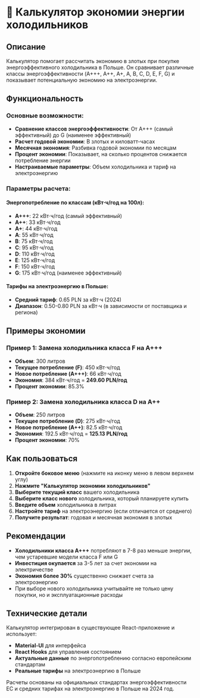 # 🧊 Калькулятор экономии энергии холодильников

## Описание

Калькулятор помогает рассчитать экономию в злотых при покупке энергоэффективного холодильника в Польше. Он сравнивает различные классы энергоэффективности (A+++, A++, A+, A, B, C, D, E, F, G) и показывает потенциальную экономию на электроэнергии.

## Функциональность

### Основные возможности:
- **Сравнение классов энергоэффективности**: От A+++ (самый эффективный) до G (наименее эффективный)
- **Расчет годовой экономии**: В злотых и киловатт-часах
- **Месячная экономия**: Разбивка годовой экономии по месяцам
- **Процент экономии**: Показывает, на сколько процентов снижается потребление энергии
- **Настраиваемые параметры**: Объем холодильника и тариф на электроэнергию

### Параметры расчета:

#### Энергопотребление по классам (кВт⋅ч/год на 100л):
- **A+++**: 22 кВт⋅ч/год (самый эффективный)
- **A++**: 33 кВт⋅ч/год
- **A+**: 44 кВт⋅ч/год
- **A**: 55 кВт⋅ч/год
- **B**: 75 кВт⋅ч/год
- **C**: 95 кВт⋅ч/год
- **D**: 110 кВт⋅ч/год
- **E**: 125 кВт⋅ч/год
- **F**: 150 кВт⋅ч/год
- **G**: 175 кВт⋅ч/год (наименее эффективный)

#### Тарифы на электроэнергию в Польше:
- **Средний тариф**: 0.65 PLN за кВт⋅ч (2024)
- **Диапазон**: 0.50-0.80 PLN за кВт⋅ч (в зависимости от поставщика и региона)

## Примеры экономии

### Пример 1: Замена холодильника класса F на A+++
- **Объем**: 300 литров
- **Текущее потребление (F)**: 450 кВт⋅ч/год
- **Новое потребление (A+++)**: 66 кВт⋅ч/год
- **Экономия**: 384 кВт⋅ч/год = **249.60 PLN/год**
- **Процент экономии**: 85.3%

### Пример 2: Замена холодильника класса D на A++
- **Объем**: 250 литров  
- **Текущее потребление (D)**: 275 кВт⋅ч/год
- **Новое потребление (A++)**: 82.5 кВт⋅ч/год
- **Экономия**: 192.5 кВт⋅ч/год = **125.13 PLN/год**
- **Процент экономии**: 70%

## Как пользоваться

1. **Откройте боковое меню** (нажмите на иконку меню в левом верхнем углу)
2. **Нажмите "Калькулятор экономии холодильников"**
3. **Выберите текущий класс** вашего холодильника
4. **Выберите класс нового** холодильника, который планируете купить
5. **Введите объем** холодильника в литрах
6. **Настройте тариф** на электроэнергию (если отличается от среднего)
7. **Получите результат**: годовая и месячная экономия в злотых

## Рекомендации

- **Холодильники класса A+++** потребляют в 7-8 раз меньше энергии, чем устаревшие модели класса F или G
- **Инвестиция окупается** за 3-5 лет за счет экономии на электричестве
- **Экономия более 30%** существенно снижает счета за электроэнергию
- При выборе нового холодильника учитывайте не только цену покупки, но и эксплуатационные расходы

## Технические детали

Калькулятор интегрирован в существующее React-приложение и использует:
- **Material-UI** для интерфейса
- **React Hooks** для управления состоянием
- **Актуальные данные** по энергопотреблению согласно европейским стандартам
- **Реальные тарифы** на электроэнергию в Польше

Расчеты основаны на официальных стандартах энергоэффективности ЕС и средних тарифах на электроэнергию в Польше на 2024 год.